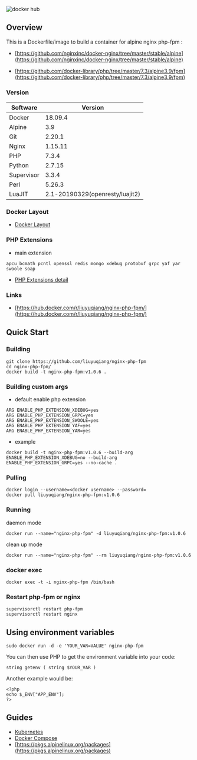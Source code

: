 ![docker hub](https://img.shields.io/docker/stars/liuyuqiang/nginx-php-fpm.svg?style=flat)

## Overview

This is a Dockerfile/image to build a container for alpine nginx php-fpm :

- [https://github.com/nginxinc/docker-nginx/tree/master/stable/alpine](https://github.com/nginxinc/docker-nginx/tree/master/stable/alpine)

- [https://github.com/docker-library/php/tree/master/7.3/alpine3.9/fpm](https://github.com/docker-library/php/tree/master/7.3/alpine3.9/fpm)

### Version

| Software | Version |
|-----|-------|
| Docker | 18.09.4|
| Alpine | 3.9 |
| Git | 2.20.1 |
| Nginx | 1.15.11 |
| PHP  | 7.3.4 |
| Python | 2.7.15 |
| Supervisor | 3.3.4 |
| Perl | 5.26.3 |
| LuaJIT	|2.1-20190329(openresty/luajit2)|

### Docker Layout

- [Docker Layout](https://github.com/liuyuqiang/nginx-php-fpm/blob/master/docs/layout.md)

### PHP Extensions

- main extension

```
apcu bcmath pcntl openssl redis mongo xdebug protobuf grpc yaf yar swoole soap
```
- [PHP Extensions detail](https://github.com/liuyuqiang/nginx-php-fpm/blob/master/docs/php_extensions.md)

### Links

- [https://hub.docker.com/r/liuyuqiang/nginx-php-fpm/](https://hub.docker.com/r/liuyuqiang/nginx-php-fpm/)

## Quick Start

### Building

```
git clone https://github.com/liuyuqiang/nginx-php-fpm
cd nginx-php-fpm/
docker build -t nginx-php-fpm:v1.0.6 .
```

### Building custom args

- default enable php extension

```
ARG ENABLE_PHP_EXTENSION_XDEBUG=yes
ARG ENABLE_PHP_EXTENSION_GRPC=yes
ARG ENABLE_PHP_EXTENSION_SWOOLE=yes
ARG ENABLE_PHP_EXTENSION_YAF=yes
ARG ENABLE_PHP_EXTENSION_YAR=yes
```
- example

```
docker build -t nginx-php-fpm:v1.0.6 --build-arg ENABLE_PHP_EXTENSION_XDEBUG=no --build-arg ENABLE_PHP_EXTENSION_GRPC=yes --no-cache .
```

### Pulling

```
docker login --username=<docker username> --password=
docker pull liuyuqiang/nginx-php-fpm:v1.0.6
```

### Running

daemon mode
```
docker run --name="nginx-php-fpm" -d liuyuqiang/nginx-php-fpm:v1.0.6
```
clean up mode
```
docker run --name="nginx-php-fpm" --rm liuyuqiang/nginx-php-fpm:v1.0.6
```

### docker exec

```
docker exec -t -i nginx-php-fpm /bin/bash
```

### Restart php-fpm or nginx

```
supervisorctl restart php-fpm
supervisorctl restart nginx
```

## Using environment variables

```
sudo docker run -d -e 'YOUR_VAR=VALUE' nginx-php-fpm
```

You can then use PHP to get the environment variable into your code:

```
string getenv ( string $YOUR_VAR )
```

Another example would be:

```
<?php
echo $_ENV["APP_ENV"];
?>
```

## Guides

- [Kubernetes](https://github.com/liuyuqiang/nginx-php-fpm/blob/master/docs/kubernetes.md)
- [Docker Compose](https://github.com/liuyuqiang/nginx-php-fpm/blob/master/docs/docker_compose.md)
- [https://pkgs.alpinelinux.org/packages](https://pkgs.alpinelinux.org/packages)
